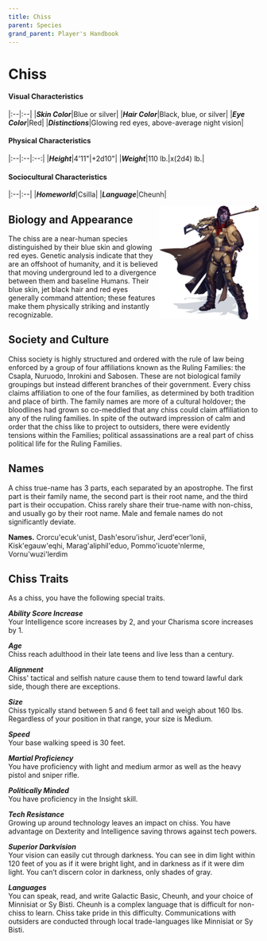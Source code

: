```yaml
---
title: Chiss
parent: Species
grand_parent: Player's Handbook
---
```


# Chiss

#### Visual Characteristics

|:--|:--|
|***Skin Color***|Blue or silver|
|***Hair Color***|Black, blue, or silver|
|***Eye Color***|Red|
|***Distinctions***|Glowing red eyes, above-average night vision|

#### Physical Characteristics

|:--|:--|:--:|
|***Height***|4'11"|+2d10"|
|***Weight***|110 lb.|x(2d4) lb.|

#### Sociocultural Characteristics

|:--|:--|
|***Homeworld***|Csilla|
|***Language***|Cheunh|

<img src='../../../zzImages/Species/Chiss.png' style='float:right; float:top; width:200px;'>

## Biology and Appearance
The chiss are a near-human species distinguished by their blue skin and glowing red eyes. Genetic analysis indicate that they are an offshoot of humanity, and it is believed that moving underground led to a divergence between them and baseline Humans. Their blue skin, jet black hair and red eyes generally command attention; these features make them physically striking and instantly recognizable.

## Society and Culture
Chiss society is highly structured and ordered with the rule of law being enforced by a group of four affiliations known as the Ruling Families: the Csapla, Nuruodo, Inrokini and Sabosen. These are not biological family groupings but instead different branches of their government. Every chiss claims affiliation to one of the four families, as determined by both tradition and place of birth. The family names are more of a cultural holdover; the bloodlines had grown so co-meddled that any chiss could claim affiliation to any of the ruling families. In spite of the outward impression of calm and order that the chiss like to project to outsiders, there were evidently tensions within the Families; political assassinations are a real part of chiss political life for the Ruling Families.

## Names
A chiss true-name has 3 parts, each separated by an apostrophe. The first part is their family name, the second part is their root name, and the third part is their occupation. Chiss rarely share their true-name with non-chiss, and usually go by their root name. Male and female names do not significantly deviate.

**Names.** Crorcu'ecuk'unist, Dash'esoru'ishur, Jerd'ecer'lonii, Kisk'egauw'eqhi, Marag'aliphil'eduo, Pommo'icuote'nlerme, Vornu'wuzi'lerdim

## Chiss Traits
As a chiss, you have the following special traits.

***Ability Score Increase*** <br> Your Intelligence score increases by 2, and your Charisma score increases by 1.

***Age*** <br> Chiss reach adulthood in their late teens and live less than a century.

***Alignment*** <br> Chiss' tactical and selfish nature cause them to tend toward lawful dark side, though there are exceptions.

***Size*** <br> Chiss typically stand between 5 and 6 feet tall and weigh about 160 lbs. Regardless of your position in that range, your size is Medium.

***Speed*** <br> Your base walking speed is 30 feet.

***Martial Proficiency*** <br> You have proficiency with light and medium armor as well as the heavy pistol and sniper rifle.

***Politically Minded*** <br> You have proficiency in the Insight skill.

***Tech Resistance*** <br> Growing up around technology leaves an impact on chiss. You have advantage on Dexterity and Intelligence saving throws against tech powers.

***Superior Darkvision*** <br> Your vision can easily cut through darkness. You can see in dim light within 120 feet of you as if it were bright light, and in darkness as if it were dim light. You can’t discern color in darkness, only shades of gray.

***Languages*** <br> You can speak, read, and write Galactic Basic, Cheunh, and your choice of Minnisiat or Sy Bisti. Cheunh is a complex language that is difficult for non-chiss to learn. Chiss take pride in this difficulty. Communications with outsiders are conducted through local trade-languages like Minnisiat or Sy Bisti.
